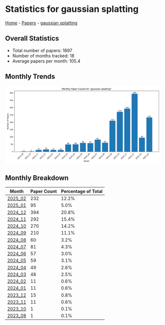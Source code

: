 # Statistics for gaussian splatting

[Home](https://arxcompass.github.io) - [Papers](https://arxcompass.github.io/papers) - [gaussian splatting](https://arxcompass.github.io/papers/gaussian_splatting)

## Overall Statistics

- Total number of papers: 1897
- Number of months tracked: 18
- Average papers per month: 105.4

## Monthly Trends

![Monthly Paper Counts](monthly_stats.png)

## Monthly Breakdown

| Month | Paper Count | Percentage of Total |
| --- | --- | --- |
| [2025_02](./2025_02/papers_1.md) | 232 | 12.2% |
| [2025_01](./2025_01/papers_1.md) | 95 | 5.0% |
| [2024_12](./2024_12/papers_1.md) | 394 | 20.8% |
| [2024_11](./2024_11/papers_1.md) | 292 | 15.4% |
| [2024_10](./2024_10/papers_1.md) | 270 | 14.2% |
| [2024_09](./2024_09/papers_1.md) | 210 | 11.1% |
| [2024_08](./2024_08/papers_1.md) | 60 | 3.2% |
| [2024_07](./2024_07/papers_1.md) | 81 | 4.3% |
| [2024_06](./2024_06/papers_1.md) | 57 | 3.0% |
| [2024_05](./2024_05/papers_1.md) | 59 | 3.1% |
| [2024_04](./2024_04/papers_1.md) | 49 | 2.6% |
| [2024_03](./2024_03/papers_1.md) | 48 | 2.5% |
| [2024_02](./2024_02/papers_1.md) | 11 | 0.6% |
| [2024_01](./2024_01/papers_1.md) | 11 | 0.6% |
| [2023_12](./2023_12/papers_1.md) | 15 | 0.8% |
| [2023_11](./2023_11/papers_1.md) | 11 | 0.6% |
| [2023_10](./2023_10/papers_1.md) | 1 | 0.1% |
| [2023_08](./2023_08/papers_1.md) | 1 | 0.1% |
